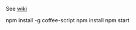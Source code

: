See [wiki](https://github.com/airships/zephyr/wiki/CloudStore-Client)

npm install -g coffee-script
npm install
npm start
